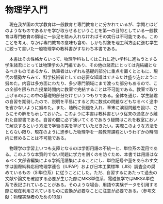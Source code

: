 
# 物理学入門

　現在我が国の大学教育は一般教育と専門教育とに分かれているが、学問とはどのようなものであるかを学び取らせるということを第一の目的としている一般教育は専門教育の領域に一歩足を踏み入れなければその実行は不可能である。このことを考え、なかば専門教育の意味も含め、しかも対象を理工科方面に進む学生に絞って書いた一般物理学の教科書がすなわち本書である。

　本書はその性格からいって、物理学科もしくはこれに近い学科に進もうとする学生諸君にとっては物理学の入門編であり、その他の諸君にとっては完結編となるべきものであるから、執筆者はいずれも基礎的部分に重点を置くとともに、現代の情勢からみて、科学技術者としての必要な知識はできるたけ盛り込むように努めた。内容は多方面にわたり、多少専門領域にまで渡った部分もあるので、この全部を限られた授業時間内に教室で完結することは不可能である。教室で取り上げるのはこの中の基礎的部分だけというつもりである。全体を通じ、学生諸君の自習を期待したので、説明を平易にすると共に数式の問題などもなるべく途中を省かないように努めた。また、随所に例題を入れ、章末に演習問題を設け、さらにその解をも示しておいた。このように本書は教科書という従来の通念から離れた自習書である。自習の間に必ず湧いてくるであろう疑問はこれを教室において解決するという方法で学習の実を挙げていただきたい。実際このような方法をとらない限り、現在のように進歩した物理学を一般教育課程というわずかの時間内に修めることは不可能である。

　物理学の学習上いつも支障となるのは学術用語の不統一と、単位系の混用である。このような本質的でない問題に学力を割くのを防ぐため、本書では用語はなるべく文部省編集による学術用語集によることにし、単位記号や量をあらわす文字は国際純粋応用物理学連合（IUPAP）および日本工業標準（JIS）調査会の奨めているもの（SI単位系）に従うことにした。ただ、自習するにあたって過去の文献や論文を確認する必要が生じた際にMKS単位系、電磁気学ではMKSA単位系で表記されていることがある。そのような場合、用語や実験データを引用する際に現在利用されているものに変換が必要なことに注意が必要である。（参考文献：物理実験者のための13章）
